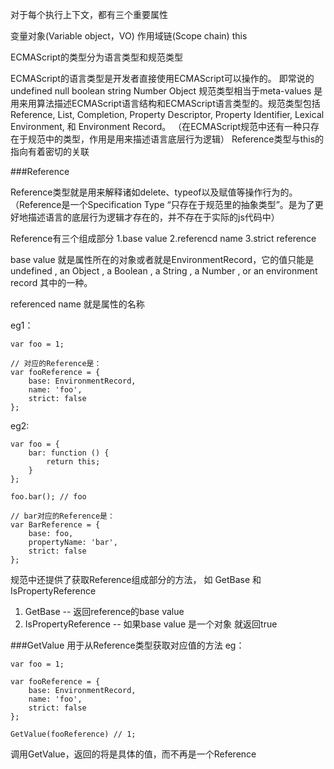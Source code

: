 对于每个执行上下文，都有三个重要属性

变量对象(Variable object，VO)
作用域链(Scope chain)
this

ECMAScript的类型分为语言类型和规范类型

ECMAScript的语言类型是开发者直接使用ECMAScript可以操作的。  即常说的 undefined null boolean string Number Object
规范类型相当于meta-values  是用来用算法描述ECMAScript语言结构和ECMAScript语言类型的。规范类型包括Reference, List, Completion, Property Descriptor, Property Identifier, Lexical Environment, 和 Environment Record。
（在ECMAScript规范中还有一种只存在于规范中的类型，作用是用来描述语言底层行为逻辑）
Reference类型与this的指向有着密切的关联

###Reference

Reference类型就是用来解释诸如delete、typeof以及赋值等操作行为的。
（Reference是一个Specification Type “只存在于规范里的抽象类型”。是为了更好地描述语言的底层行为逻辑才存在的，并不存在于实际的js代码中）

Reference有三个组成部分
1.base value
2.referencd name
3.strict reference

base value 就是属性所在的对象或者就是EnvironmentRecord，它的值只能是undefined , an Object , a Boolean , a String , a Number , or an environment record 其中的一种。

referenced name 就是属性的名称

eg1：

```
var foo = 1;

// 对应的Reference是：
var fooReference = {
    base: EnvironmentRecord,
    name: 'foo',
    strict: false
};
```

eg2:

```
var foo = {
    bar: function () {
        return this;
    }
};
 
foo.bar(); // foo

// bar对应的Reference是：
var BarReference = {
    base: foo,
    propertyName: 'bar',
    strict: false
};
```

规范中还提供了获取Reference组成部分的方法， 如  GetBase  和 IsPropertyReference

1. GetBase --  返回reference的base value
2. IsPropertyReference  --  如果base value 是一个对象  就返回true



###GetValue
用于从Reference类型获取对应值的方法
eg：
```
var foo = 1;

var fooReference = {
    base: EnvironmentRecord,
    name: 'foo',
    strict: false
};

GetValue(fooReference) // 1;
```
调用GetValue，返回的将是具体的值，而不再是一个Reference
###


